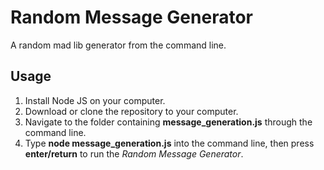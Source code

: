 # Random Message Generator
A random mad lib generator from the command line. 
## Usage
1. Install Node JS on your computer.
2.  Download or clone the repository to your computer.
3. Navigate to the folder containing **message_generation.js** through the command line.
4. Type **node message_generation.js** into the command line, then press **enter/return** to run the *Random Message Generator*.
